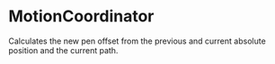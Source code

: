 # MotionCoordinator

Calculates the new pen offset from the previous and current absolute position and the current path.
